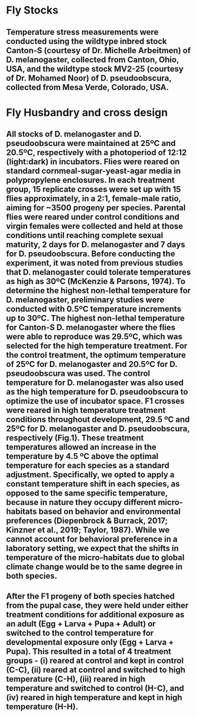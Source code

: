 # Fly Stocks
## Temperature stress measurements were conducted using the wildtype inbred stock Canton-S (courtesy of Dr. Michelle Arbeitmen) of D. melanogaster, collected from Canton, Ohio, USA, and the wildtype stock MV2-25 (courtesy of Dr. Mohamed Noor) of D. pseudoobscura, collected from Mesa Verde, Colorado, USA. 
# Fly Husbandry and cross design
## All stocks of D. melanogaster and D. pseudoobscura were maintained at 25ºC and 20.5ºC, respectively with a photoperiod of 12:12 (light:dark) in incubators. Flies were reared on standard cornmeal-sugar-yeast-agar media in polypropylene enclosures. In each treatment group, 15 replicate crosses were set up with 15 flies approximately, in a 2:1, female-male ratio, aiming for ~3500 progeny per species. Parental flies were reared under control conditions and virgin females were collected and held at those conditions until reaching complete sexual maturity, 2 days for D. melanogaster and 7 days for D. pseudoobscura. Before conducting the experiment, it was noted from previous studies that D. melanogaster could tolerate temperatures as high as 30ºC (McKenzie & Parsons, 1974). To determine the highest non-lethal temperature for D. melanogaster, preliminary studies were conducted with 0.5ºC temperature increments up to 30ºC. The highest non-lethal temperature for Canton-S D. melanogaster where the flies were able to reproduce was 29.5ºC, which was selected for the high temperature treatment. For the control treatment, the optimum temperature of 25ºC for D. melanogaster and 20.5ºC for D. pseudoobscura was used. The control temperature for D. melanogaster was also used as the high temperature for D. pseudoobscura to optimize the use of incubator space. F1 crosses were reared in high temperature treatment conditions throughout development, 29.5 ºC and 25ºC for D. melanogaster and D. pseudoobscura, respectively (Fig.1). These treatment temperatures allowed an increase in the temperature by 4.5 ºC above the optimal temperature for each species as a standard adjustment. Specifically, we opted to apply a constant temperature shift in each species, as opposed to the same specific temperature, because in nature they occupy different micro-habitats based on behavior and environmental preferences (Diepenbrock & Burrack, 2017; Kinzner et al., 2019; Taylor, 1987). While we cannot account for behavioral preference in a laboratory setting, we expect that the shifts in temperature of the micro-habitats due to global climate change would be to the same degree in both species. 
## After the F1 progeny of both species hatched from the pupal case, they were held under either treatment conditions for additional exposure as an adult (Egg + Larva + Pupa + Adult) or switched to the control temperature for developmental exposure only (Egg + Larva + Pupa). This resulted in a total of 4 treatment groups - (i) reared at control and kept in control (C-C), (ii) reared at control and switched to high temperature (C-H), (iii) reared in high temperature and switched to control (H-C), and (iv) reared in high temperature and kept in high temperature (H-H).

